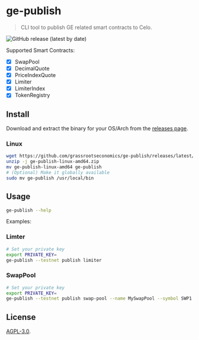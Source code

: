 # ge-publish

> CLI tool to publish GE related smart contracts to Celo.

![GitHub release (latest by date)](https://img.shields.io/github/v/release/grassrootseconomics/ge-publish)

Supported Smart Contracts:

- [x] SwapPool
- [x] DecimalQuote
- [x] PriceIndexQuote
- [x] Limiter
- [x] LimiterIndex
- [x] TokenRegistry

## Install

Download and extract the binary for your OS/Arch from the [releases page](https://github.com/grassrootseconomics/ge-publish/releases).

### Linux

```bash
wget https://github.com/grassrootseconomics/ge-publish/releases/latest/download/ge-publish-linux-amd64.zip
unzip -j ge-publish-linux-amd64.zip
mv ge-publish-linux-amd64 ge-publish
# (Optional) Make it globally available
sudo mv ge-publish /usr/local/bin
```

## Usage

```bash
ge-publish --help
```

Examples:

### Limter

```bash
# Set your private key
export PRIVATE_KEY=
ge-publish --testnet publish limiter
```

### SwapPool

```bash
# Set your private key
export PRIVATE_KEY=
ge-publish --testnet publish swap-pool --name MySwapPool --symbol SWP1 --decimals 6 --token-registry 0x000000000000000000000000000000000000dEaD --token-limiter 0x000000000000000000000000000000000000dEaD
```

## License

[AGPL-3.0](LICENSE).